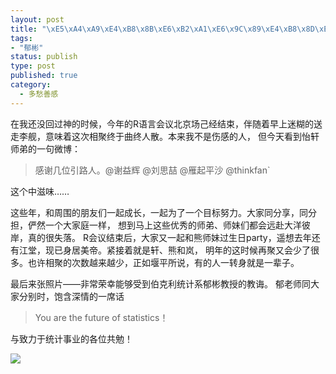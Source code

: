 ```yaml
--- 
layout: post
title: "\xE5\xA4\xA9\xE4\xB8\x8B\xE6\xB2\xA1\xE6\x9C\x89\xE4\xB8\x8D\xE6\x95\xA3\xE7\x9A\x84\xE7\xAD\xB5\xE5\xB8\xAD"
tags: 
- "郁彬"
status: publish
type: post
published: true
category:
  - 多愁善感
---
```

在我还没回过神的时候，今年的R语言会议北京场己经结束，伴随着早上迷糊的送走李舰，意味着这次相聚终于曲终人散。本来我不是伤感的人，
但今天看到怡轩师弟的一句微博：


>感谢几位引路人。@谢益辉 @刘思喆 @雁起平沙 @thinkfan`


这个中滋味……


这些年，和周围的朋友们一起成长，一起为了一个目标努力。大家同分享，同分担，俨然一个大家庭一样，
想到马上这些优秀的师弟、师妹们都会远赴大洋彼岸，真的很失落。
R会议结束后，大家又一起和熊师妹过生日party，遥想去年还有江堂，现已身居美帝。紧接着就是轩、熊和岚，
明年的这时候再聚又会少了很多。也许相聚的次数越来越少，正如堰平所说，有的人一转身就是一辈子。


最后来张照片——非常荣幸能够受到伯克利统计系郁彬教授的教诲。
郁老师同大家分别时，饱含深情的一席话


>You are the future of statistics！
    
    
与致力于统计事业的各位共勉！

![](http://bjt.cos.name/wp-content/uploads/2012/05/DSC02179s.jpg)
